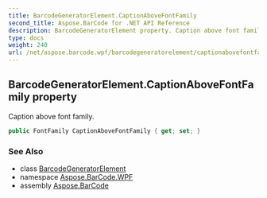 ```yaml
---
title: BarcodeGeneratorElement.CaptionAboveFontFamily
second_title: Aspose.BarCode for .NET API Reference
description: BarcodeGeneratorElement property. Caption above font family
type: docs
weight: 240
url: /net/aspose.barcode.wpf/barcodegeneratorelement/captionabovefontfamily/
---
```

## BarcodeGeneratorElement.CaptionAboveFontFamily property

Caption above font family.

```csharp
public FontFamily CaptionAboveFontFamily { get; set; }
```

### See Also

* class [BarcodeGeneratorElement](../)
* namespace [Aspose.BarCode.WPF](../../barcodegeneratorelement/)
* assembly [Aspose.BarCode](../../../)


